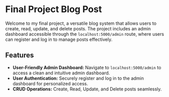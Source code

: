 # Final Project Blog Post

Welcome to my final project, a versatile blog system that allows users to create, read, update, and delete posts.
The project includes an admin dashboard accessible through the `localhost:5000/admin` route, where users can register and log in to manage posts effectively.

## Features

- **User-Friendly Admin Dashboard:** Navigate to `localhost:5000/admin` to access a clean and intuitive admin dashboard.
- **User Authentication:** Securely register and log in to the admin dashboard for personalized access.
- **CRUD Operations:** Create, Read, Update, and Delete posts seamlessly.


